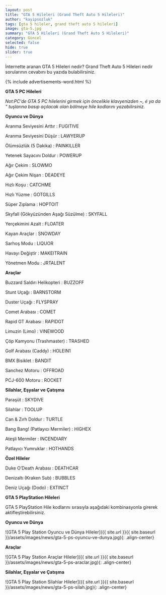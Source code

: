 ```yaml
---
layout: post
title: "GTA 5 Hileleri (Grand Theft Auto 5 Hileleri)"
author: "kayipsozluk"
tags: [gta 5 hileler, grand theft auto 5 hileleri]
image: gta-5.jpg
summary: "GTA 5 Hileleri (Grand Theft Auto 5 Hileleri)"
category: Güncel
selected: false  
hide: true
slider: true
---
```


İnternette aranan GTA 5 Hileleri nedir? Grand Theft Auto 5 Hileleri nedir sorularının cevabını bu yazıda bulabilirsiniz. 

{% include advertisements-word.html %}

**GTA 5 PC Hileleri**

*Not:PC'de GTA 5 PC hilelerini girmek için öncelikle klavyenizden ~, é ya da " tuşlarına basıp açılacak olan bölmeye hile kodlarını yazabilirsiniz.*

**Oyuncu ve Dünya**

Aranma Seviyesini Arttır : FUGITIVE

Aranma Seviyesini Düşür : LAWYERUP

Ölümsüzlük (5 Dakika) : PAINKILLER

Yetenek Sayacını Doldur : POWERUP

Ağır Çekim : SLOWMO

Ağır Çekim Nişan : DEADEYE

Hızlı Koşu : CATCHME

Hızlı Yüzme : GOTGILLS

Süper Zıplama : HOPTOIT

Skyfall (Gökyüzünden Aşağı Süzülme) : SKYFALL

Yerçekimini Azalt : FLOATER

Kayan Araçlar : SNOWDAY

Sarhoş Modu : LIQUOR

Havayı Değiştir : MAKEITRAIN

Yönetmen Modu : JRTALENT


**Araçlar**

Buzzard Saldırı Helikopteri : BUZZOFF

Stunt Uçağı : BARNSTORM

Duster Uçağı : FLYSPRAY

Comet Arabası : COMET

Rapid GT Arabası : RAPIDGT

Limuzin (Limo) : VINEWOOD

Çöp Kamyonu (Trashmaster) : TRASHED

Golf Arabası (Caddy) : HOLEIN1

BMX Bisiklet : BANDIT

Sanchez Motoru : OFFROAD

PCJ-600 Motoru : ROCKET


**Silahlar, Eşyalar ve Çatışma**

Paraşüt : SKYDIVE

Silahlar : TOOLUP

Can & Zırh Doldur : TURTLE

Bang Bang! (Patlayıcı Mermiler) : HIGHEX

Ateşli Mermiler : INCENDIARY

Patlayıcı Yumruklar : HOTHANDS

**Özel Hileler**

Duke O’Death Arabası : DEATHCAR

Denizaltı (Kraken Sub) : BUBBLES

Deniz Uçağı (Dodo) : EXTINCT

**GTA 5 PlayStation Hileleri**

GTA 5 PlayStation Hile kodlarını sırasıyla aşağıdaki kombinasyonla girerek aktifleştirebilirsiniz. 

**Oyuncu ve Dünya**

![GTA 5 Play Station Oyuncu ve Dünya Hileler]({{ site.url }}{{ site.baseurl }}/assets/images/news/gta-5-ps-oyuncu-ve-dunya.jpg){: .align-center}

**Araçlar**

![GTA 5 Play Station Araçlar Hileler]({{ site.url }}{{ site.baseurl }}/assets/images/news/gta-5-ps-araclar.jpg){: .align-center}

**Silahlar, Eşyalar ve Çatışma**

![GTA 5 Play Station Silahlar Hileler]({{ site.url }}{{ site.baseurl }}/assets/images/news/gta-5-ps-silah.jpg){: .align-center}

